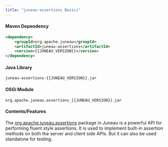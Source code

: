 ```yaml
---
title: "juneau-assertions Basics"
---
```


#### Maven Dependency

```xml
<dependency>
    <groupId>org.apache.juneau</groupId>
    <artifactId>juneau-assertions</artifactId>
    <version>{{JUNEAU_VERSION}}</version>
</dependency>
```

#### Java Library

```text
juneau-assertions-{{JUNEAU_VERSION}}.jar
```

#### OSGi Module

```text
org.apache.juneau.assertions_{{JUNEAU_VERSION}}.jar
```

#### Contents/Features

The [org.apache.juneau.assertions]({{API_DOCS}}/org/apache/juneau/assertions.html) package in Juneau is a powerful API for performing
fluent style assertions.
It is used to implement built-in assertion methods on both the server and client side APIs.
But it can also be used standalone for testing.
